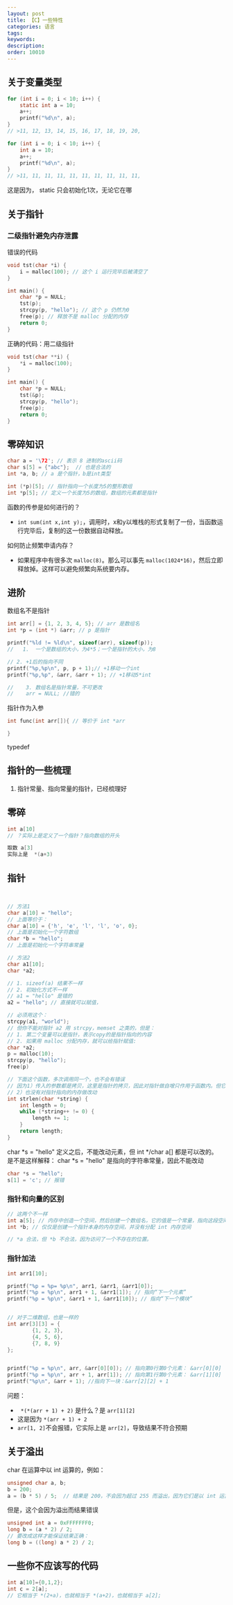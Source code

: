 ```yaml
---
layout: post
title: 【C】一些特性
categories: 语言
tags:
keywords:
description:
order: 10010
---
```




## 关于变量类型

```c
for (int i = 0; i < 10; i++) {
    static int a = 10;
    a++;
    printf("%d\n", a);
}
// >11, 12, 13, 14, 15, 16, 17, 18, 19, 20,

for (int i = 0; i < 10; i++) {
    int a = 10;
    a++;
    printf("%d\n", a);
}
// >11, 11, 11, 11, 11, 11, 11, 11, 11, 11,
```

这是因为， static 只会初始化1次，无论它在哪


## 关于指针

### 二级指针避免内存泄露
错误的代码
```c
void tst(char *i) {
    i = malloc(100); // 这个 i 运行完毕后被清空了
}

int main() {
    char *p = NULL;
    tst(p);
    strcpy(p, "hello"); // 这个 p 仍然为0
    free(p); // 释放不是 malloc 分配的内存
    return 0;
}
```

正确的代码：用二级指针
```c
void tst(char **i) {
    *i = malloc(100);
}

int main() {
    char *p = NULL;
    tst(&p);
    strcpy(p, "hello");
    free(p);
    return 0;
}
```


## 零碎知识

```c
char a = '\72'; // 表示 8 进制的ascii码
char s[5] = {"abc"};  // 也是合法的
int *a, b; // a 是个指针，b是int类型

```


```c
int (*p)[5]; // 指针指向一个长度为5的整形数组
int *p[5]; // 定义一个长度为5的数组，数组的元素都是指针
```

函数的传参是如何进行的？
- `int sum(int x,int y);`，调用时，x和y以堆栈的形式复制了一份，当函数运行完毕后，复制的这一份数据自动释放。

如何防止频繁申请内存？
- 如果程序中有很多次 `malloc(8)`。那么可以事先 `malloc(1024*16)`，然后立即释放掉。这样可以避免频繁向系统要内存。


## 进阶

数组名不是指针

```c
int arr[] = {1, 2, 3, 4, 5}; // arr 是数组名
int *p = (int *) &arr; // p 是指针

printf("%ld != %ld\n", sizeof(arr), sizeof(p));
//   1.  一个是数组的大小，为4*5；一个是指针的大小，为8

// 2. +1后的指向不同
printf("%p,%p\n", p, p + 1);// +1移动一个int
printf("%p,%p", &arr, &arr + 1); // +1移动5*int

//    3. 数组名是指针常量，不可更改
//    arr = NULL; //错的

```


指针作为入参
```c
int func(int arr[]){ // 等价于 int *arr

}
```

typedef


## 指针的一些梳理

1. 指针常量、指向常量的指针，已经梳理好

## 零碎

```c
int a[10]
// ？实际上是定义了一个指针？指向数组的开头

取数 a[3]
实际上是  *(a+3)
```


## 指针

```c


// 方法1
char a[10] = "hello";
// 上面等价于：
char a[10] = {'h', 'e', 'l', 'l', 'o', 0};
// 上面是初始化一个字符数组
char *b = "hello";
// 上面是初始化一个字符串常量

// 方法2
char a1[10];
char *a2;

// 1. sizeof(a) 结果不一样
// 2. 初始化方式不一样
// a1 = "hello" 是错的
a2 = "hello"; // 直接就可以赋值，

// 必须用这个：
strcpy(a1, "world");
// 但你不能对指针 a2 用 strcpy，memset 之类的，但是：
// 1. 第二个变量可以是指针，表示copy的是指针指向的内容
// 2. 如果用 malloc 分配内存，就可以给指针赋值:
char *a2;
p = malloc(10);
strcpy(p, "hello");
free(p)
```


```c
// 下面这个函数，多次调用同一个，也不会有错误
// 因为1）传入的参数都是拷贝，这里是指针的拷贝，因此对指针做自增只作用于函数内。但它指向的内存却可以去修改
// 2）也没有对指针指向的内存做改动
int strlen(char *string) {
    int length = 0;
    while (*string++ != 0) {
        length += 1;
    }
    return length;
}
```

char *s = "hello" 定义之后，不能改动元素，但 int */char a[] 都是可以改的。  
是不是这样解释： char *s = "hello" 是指向的字符串常量，因此不能改动
```c
char *s = "hello";
s[1] = 'c'; // 报错


```

### 指针和向量的区别

```c
// 这两个不一样
int a[5]; // 内存中创造一个空间，然后创建一个数组名，它的值是一个常量，指向这段空间
int *b; // 仅仅是创建一个指针本身的内存空间，并没有分配 int 内存空间

// *a 合法，但 *b 不合法，因为访问了一个不存在的位置。

```

### 指针加法
```c
int arr1[10];

printf("%p = %p= %p\n", arr1, &arr1, &arr1[0]);
printf("%p = %p\n", arr1 + 1, &arr1[1]); // 指向“下一个元素”
printf("%p = %p\n", &arr1 + 1, &arr1[10]); // 指向“下一个模块”


// 对于二维数组，也是一样的
int arr[3][3] = {
        {1, 2, 3},
        {4, 5, 6},
        {7, 8, 9}
};


printf("%p = %p\n", arr, &arr[0][0]); // 指向第0行第0个元素： &arr[0][0]
printf("%p = %p\n", arr + 1, arr[1]); // 指向第1行第0个元素： &arr[1][0]
printf("%p\n", &arr + 1); //指向下一块：&arr[2][2] + 1
```

问题：
- ` *(*(arr + 1) + 2)` 是什么？是 `arr[1][2]`
- 这是因为 `*(arr + 1) + 2` 
- `arr[1, 2]`不会报错，它实际上是 `arr[2]`，导致结果不符合预期



## 关于溢出

char 在运算中以 int 运算的，例如：

```c
unsigned char a, b;
b = 200;
a = (b * 5) / 5;  // 结果是 200，不会因为超过 255 而溢出，因为它们是以 int 运算的
```

但是，这个会因为溢出而结果错误
```c
unsigned int a = 0xFFFFFFF0;
long b = (a * 2) / 2;
// 要改成这样才能保证结果正确：
long b = ((long) a * 2) / 2;
```

## 一些你不应该写的代码

```c
int a[10]={0,1,2};
int c = 2[a];
// 它相当于 *(2+a)，也就相当于 *(a+2)，也就相当于 a[2];
```

